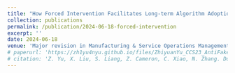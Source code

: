```yaml
---
title: "How Forced Intervention Facilitates Long-term Algorithm Adoption"
collection: publications
permalink: /publication/2024-06-18-forced-intervention
excerpt: ''
date: 2024-06-18
venue: 'Major revision in Manufacturing & Service Operations Management'
# paperurl: 'https://zh1yu4nyu.github.io/files/ZhiyuanYu_CCS23_AntiFake.pdf'
# citation: 'Z. Yu, X. Liu, S. Liang, Z. Cameron, C. Xiao, N. Zhang. Don’t Listen To Me: Understanding and Exploring Jailbreak Prompts of Large Language Models. In Proceedings of the 33rd USENIX Security Symposium 2024. USENIX Association.'
---
```



<!-- [Download paper here](https://zh1yu4nyu.github.io/files/ZhiyuanYu_CCS23_AntiFake.pdf) -->

<!-- Recommended citation: Z. Yu, X. Liu, S. Liang, Z. Cameron, C. Xiao, N. Zhang. Don’t Listen To Me: Understanding and Exploring Jailbreak Prompts of Large Language Models. In Proceedings of the 33rd USENIX Security Symposium 2024. USENIX Association. -->